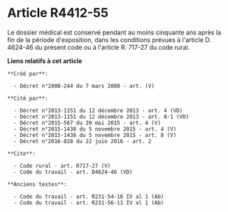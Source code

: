 # Article R4412-55

Le dossier médical est conservé pendant au moins cinquante ans après la fin de la période d'exposition, dans les conditions
prévues à l'article D. 4624-46 du présent code ou à l'article R. 717-27 du code rural.

**Liens relatifs à cet article**

	**Créé par**:

	  - Décret n°2008-244 du 7 mars 2008 - art. (V)

	**Cité par**:

	  - Décret n°2013-1151 du 12 décembre 2013 - art. 4 (VD)
	  - Décret n°2013-1151 du 12 décembre 2013 - art. 8-1 (VD)
	  - Décret n°2015-567 du 20 mai 2015 - art. 4 (V)
	  - Décret n°2015-1438 du 5 novembre 2015 - art. 4 (V)
	  - Décret n°2015-1438 du 5 novembre 2015 - art. 8 (V)
	  - Décret n°2016-828 du 22 juin 2016 - art. 2

	**Cite**:

	  - Code rural - art. R717-27 (V)
	  - Code du travail - art. D4624-46 (VD)

	**Anciens textes**:

	  - Code du travail - art. R231-54-16 IV al 1 (Ab)
	  - Code du travail - art. R231-56-11 IV al 1 (Ab)
